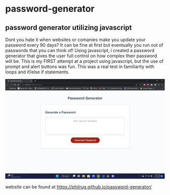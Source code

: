# password-generator

## password generator utilizing javascript


Dont you hate it when websites or comanies make you update your password every 90 days? It can be fine at first but eventually you run out of passwords that you can think of! Using javascript, i created a password generator that gives the user full control on how complex their password will be. This is my FIRST attempt at a project using javascript, but the use of prompt and alert buttons was fun. This was a real test in familiarity with loops and if/else if statements.

![mainpage](./assets/images/page.png)

website can be found at https://philrug.github.io/password-generator/ 